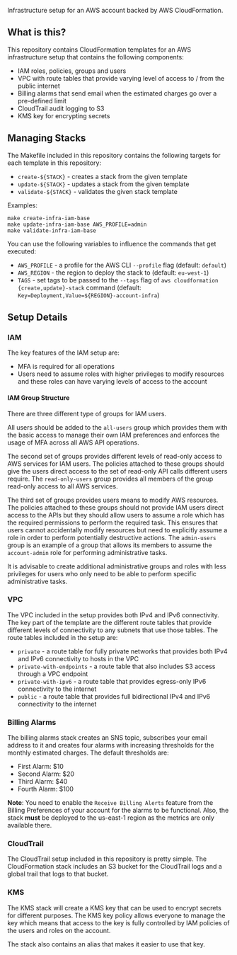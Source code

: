 Infrastructure setup for an AWS account backed by AWS CloudFormation.

## What is this?

This repository contains CloudFormation templates for an AWS infrastructure
setup that contains the following components:

* IAM roles, policies, groups and users
* VPC with route tables that provide varying level of access to / from the
  public internet
* Billing alarms that send email when the estimated charges go over a pre-defined
  limit
* CloudTrail audit logging to S3
* KMS key for encrypting secrets

## Managing Stacks
The Makefile included in this repository contains the following targets
for each template in this repository:

* `create-${STACK}` - creates a stack from the given template
* `update-${STACK}` - updates a stack from the given template
* `validate-${STACK}` - validates the given stack template

Examples:
```
make create-infra-iam-base
make update-infra-iam-base AWS_PROFILE=admin
make validate-infra-iam-base
```

You can use the following variables to influence the commands that get executed:

* `AWS_PROFILE` - a profile for the AWS CLI `--profile` flag (default: `default`)
* `AWS_REGION` - the region to deploy the stack to (default: `eu-west-1`)
* `TAGS` - set tags to be passed to the `--tags` flag of `aws cloudformation {create,update}-stack`
  command (default: `Key=Deployment,Value=${REGION}-account-infra`)

## Setup Details

### IAM
The key features of the IAM setup are:
* MFA is required for all operations
* Users need to assume roles with higher privileges to modify resources and
  these roles can have varying levels of access to the account

#### IAM Group Structure
There are three different type of groups for IAM users.

All users should be added to the `all-users` group which provides them with
the basic access to manage their own IAM preferences and enforces the usage
of MFA across all AWS API operations.

The second set of groups provides different levels of read-only access to
AWS services for IAM users. The policies attached to these groups should
give the users direct access to the set of read-only API calls different
users require. The `read-only-users` group provides all members of the
group read-only access to all AWS services.

The third set of groups provides users means to modify AWS resources. The
policies attached to these groups should not provide IAM users direct
access to the APIs but they should allow users to assume a role which
has the required permissions to perform the required task. This ensures
that users cannot accidentally modify resources but need to explicitly
assume a role in order to perform potentially destructive actions. The
`admin-users` group is an example of a group that allows its members
to assume the `account-admin` role for performing administrative tasks.

It is advisable to create additional administrative groups and roles with
less privileges for users who only need to be able to perform specific
administrative tasks.

### VPC
The VPC included in the setup provides both IPv4 and IPv6 connectivity. The
key part of the template are the different route tables that provide different
levels of connectivity to any subnets that use those tables. The route tables
included in the setup are:
* `private` - a route table for fully private networks that provides both
  IPv4 and IPv6 connectivity to hosts in the VPC
* `private-with-endpoints` - a route table that also includes S3 access through
  a VPC endpoint
* `private-with-ipv6` - a route table that provides egress-only IPv6 connectivity
  to the internet
* `public` - a route table that provides full bidirectional IPv4 and IPv6
  connectivity to the internet

### Billing Alarms
The billing alarms stack creates an SNS topic, subscribes your email address to
it and creates four alarms with increasing thresholds for the monthly estimated
charges. The default thresholds are:

* First Alarm: $10
* Second Alarm: $20
* Third Alarm: $40
* Fourth Alarm: $100

**Note**: You need to enable the `Receive Billing Alerts` feature from the Billing
Preferences of your account for the alarms to be functional. Also, the stack **must**
be deployed to the us-east-1 region as the metrics are only available there.

### CloudTrail
The CloudTrail setup included in this repository is pretty simple. The
CloudFormation stack includes an S3 bucket for the CloudTrail logs and
a global trail that logs to that bucket.

### KMS
The KMS stack will create a KMS key that can be used to encrypt secrets
for different purposes. The KMS key policy allows everyone to manage
the key which means that access to the key is fully controlled by IAM
policies of the users and roles on the account.

The stack also contains an alias that makes it easier to use that key.
